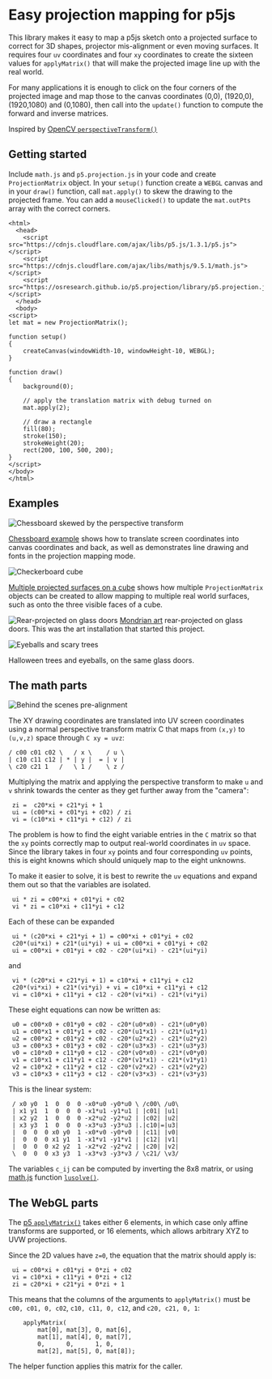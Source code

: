 # Easy projection mapping for p5js

This library makes it easy to map a p5js sketch onto a projected
surface to correct for 3D shapes, projector mis-alignment or
even moving surfaces.  It requires four `uv` coordinates and four
`xy` coordinates to create the sixteen values for `applyMatrix()`
that will make the projected image line up with the real world.

For many applications it is enough to click on the four corners
of the projected image and map those to the canvas coordinates
(0,0), (1920,0), (1920,1080) and (0,1080), then call into the
`update()` function to compute the forward and inverse matrices.

Inspired by [OpenCV `perspectiveTransform()`](https://docs.opencv.org/3.4/d2/de8/group__core__array.html#gad327659ac03e5fd6894b90025e6900a7)

## Getting started

Include `math.js` and `p5.projection.js` in your code and create `ProjectionMatrix` object.
In your `setup()` function create a `WEBGL` canvas and in your `draw()` function,
call `mat.apply()` to skew the drawing to the projected frame.  You can add a `mouseClicked()`
to update the `mat.outPts` array with the correct corners.

```
<html>
  <head>
    <script src="https://cdnjs.cloudflare.com/ajax/libs/p5.js/1.3.1/p5.js"></script>
    <script src="https://cdnjs.cloudflare.com/ajax/libs/mathjs/9.5.1/math.js"></script>
    <script src="https://osresearch.github.io/p5.projection/library/p5.projection.js"></script>
  </head>
  <body>
<script>
let mat = new ProjectionMatrix();

function setup()
{
	createCanvas(windowWidth-10, windowHeight-10, WEBGL);
}

function draw()
{
	background(0);

	// apply the translation matrix with debug turned on
	mat.apply(2);

	// draw a rectangle
	fill(80);
	stroke(150);
	strokeWeight(20);
	rect(200, 100, 500, 200);
}
</script>
</body>
</html>
```

## Examples

![Chessboard skewed by the perspective transform](images/chessboard.png)

[Chessboard example](examples/chessboard.html) shows how to translate screen coordinates into canvas coordinates
and back, as well as demonstrates line drawing and fonts in the projection mapping mode.

![Checkerboard cube](images/cube.png)

[Multiple projected surfaces on a cube](examples/cube.html) shows how multiple
`ProjectionMatrix` objects can be created to allow mapping to multiple real world
surfaces, such as onto the three visible faces of a cube.

![Rear-projected on glass doors](images/demo.jpg)
[Mondrian art](https://github.com/osresearch/mondriaan) rear-projected on glass doors.
This was the art installation that started this project.

![Eyeballs and scary trees](images/eyeballs.jpg)

Halloween trees and eyeballs, on the same glass doors.


## The math parts

![Behind the scenes pre-alignment](images/alignment.jpg)

The XY drawing coordinates are translated into UV screen coordinates
using a normal perspective transform matrix C that maps from `(x,y)`
to `(u,v,z)` space through `C xy = uvz`:

```
/ c00 c01 c02 \   / x \    / u \
| c10 c11 c12 | * | y |  = | v |
\ c20 c21 1   /   \ 1 /    \ z /
```

Multiplying the matrix and applying the perspective transform to make `u` and `v`
shrink towards the center as they get further away from the "camera":

```
 zi =  c20*xi + c21*yi + 1
 ui = (c00*xi + c01*yi + c02) / zi
 vi = (c10*xi + c11*yi + c12) / zi
```

The problem is how to find the eight variable entries in the `C` matrix
so that the `xy` points correctly map to output real-world coordinates
in `uv` space.  Since the library takes in four `xy` points and four corresponding
`uv` points, this is eight knowns which should uniquely map to the eight
unknowns.

To make it easier to solve, it is best to rewrite the `uv` equations and
expand them out so that the variables are isolated.

```
 ui * zi = c00*xi + c01*yi + c02
 vi * zi = c10*xi + c11*yi + c12
```

Each of these can be expanded

```
 ui * (c20*xi + c21*yi + 1) = c00*xi + c01*yi + c02
 c20*(ui*xi) + c21*(ui*yi) + ui = c00*xi + c01*yi + c02
 ui = c00*xi + c01*yi + c02 - c20*(ui*xi) - c21*(ui*yi)
```

and 

```
 vi * (c20*xi + c21*yi + 1) = c10*xi + c11*yi + c12
 c20*(vi*xi) + c21*(vi*yi) + vi = c10*xi + c11*yi + c12
 vi = c10*xi + c11*yi + c12 - c20*(vi*xi) - c21*(vi*yi)
```

These eight equations can now be written as:

```
 u0 = c00*x0 + c01*y0 + c02 - c20*(u0*x0) - c21*(u0*y0)
 u1 = c00*x1 + c01*y1 + c02 - c20*(u1*x1) - c21*(u1*y1)
 u2 = c00*x2 + c01*y2 + c02 - c20*(u2*x2) - c21*(u2*y2)
 u3 = c00*x3 + c01*y3 + c02 - c20*(u3*x3) - c21*(u3*y3)
 v0 = c10*x0 + c11*y0 + c12 - c20*(v0*x0) - c21*(v0*y0)
 v1 = c10*x1 + c11*y1 + c12 - c20*(v1*x1) - c21*(v1*y1)
 v2 = c10*x2 + c11*y2 + c12 - c20*(v2*x2) - c21*(v2*y2)
 v3 = c10*x3 + c11*y3 + c12 - c20*(v3*x3) - c21*(v3*y3)
```

This is the linear system:

```
 / x0 y0  1  0  0  0 -x0*u0 -y0*u0 \ /c00\ /u0\
 | x1 y1  1  0  0  0 -x1*u1 -y1*u1 | |c01| |u1|
 | x2 y2  1  0  0  0 -x2*u2 -y2*u2 | |c02| |u2|
 | x3 y3  1  0  0  0 -x3*u3 -y3*u3 |.|c10|=|u3|
 |  0  0  0 x0 y0  1 -x0*v0 -y0*v0 | |c11| |v0|
 |  0  0  0 x1 y1  1 -x1*v1 -y1*v1 | |c12| |v1|
 |  0  0  0 x2 y2  1 -x2*v2 -y2*v2 | |c20| |v2|
 \  0  0  0 x3 y3  1 -x3*v3 -y3*v3 / \c21/ \v3/
```

The variables `c_ij` can be computed by inverting the 8x8 matrix,
or using [math.js](https://mathjs.org/) function [`lusolve()`](https://mathjs.org/docs/reference/functions/lusolve.html).

## The WebGL parts

The [p5 `applyMatrix()`](https://p5js.org/reference/#/p5/applyMatrix)
takes either 6 elements, in which case only affine transforms are supported,
or 16 elements, which allows arbitrary XYZ to UVW projections.

Since the 2D values have `z=0`, the equation that the matrix should apply is:

```
 ui = c00*xi + c01*yi + 0*zi + c02
 vi = c10*xi + c11*yi + 0*zi + c12
 zi = c20*xi + c21*yi + 0*zi + 1
```

This means that the columns of the arguments to `applyMatrix()`
must be `c00, c01, 0, c02`, `c10, c11, 0, c12`, and `c20, c21, 0, 1`:

```
	applyMatrix(
		mat[0], mat[3], 0, mat[6],
		mat[1], mat[4], 0, mat[7],
		0,      0,      1, 0,
		mat[2], mat[5], 0, mat[8]);
```

The helper function applies this matrix for the caller.

